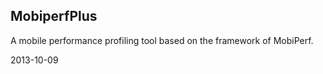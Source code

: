MobiperfPlus
--------------

A mobile performance profiling tool based on the framework of MobiPerf.


2013-10-09

